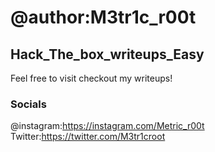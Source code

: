 # @author:M3tr1c_r00t
## Hack_The_box_writeups_Easy
Feel free to visit checkout my writeups!

### Socials
@instagram:https://instagram.com/Metric_r00t
<br> Twitter:https://twitter.com/M3tr1croot
